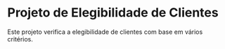 # Projeto de Elegibilidade de Clientes

Este projeto verifica a elegibilidade de clientes com base em vários critérios.

